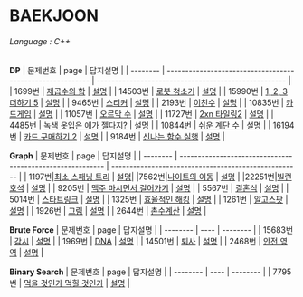 # BAEKJOON
###### Language : C++

**DP**
| 문제번호 | page                                                      | 답지설명                                             |
| -------- | --------------------------------------------------------- | ---------------------------------------------------- |
| 1699번   | [제곱수의 합](https://www.acmicpc.net/problem/1699)       | [설명](https://blog.naver.com/yepp0517/222429805112) |
| 14503번  | [로봇 청소기](https://www.acmicpc.net/problem/14503)      | [설명](https://blog.naver.com/yepp0517/222430225236) |
| 15990번  | [1, 2, 3 더하기 5](https://www.acmicpc.net/problem/15990) | [설명](https://blog.naver.com/yepp0517/222431619255) |
| 9465번   | [스티커](https://www.acmicpc.net/problem/9465)            | [설명](https://blog.naver.com/yepp0517/222431650028) |
| 2193번   | [이친수](https://www.acmicpc.net/problem/2193)            | [설명](https://blog.naver.com/yepp0517/222432700136) |
| 10835번  | [카드게임](https://www.acmicpc.net/problem/10835)         | [설명](https://blog.naver.com/yepp0517/222432740438) |
| 11057번  | [오르막 수](https://www.acmicpc.net/problem/11057)         | [설명](https://blog.naver.com/yepp0517/222442159662) |
| 11727번  | [2xn 타일링2](https://www.acmicpc.net/problem/11727)         | [설명](https://blog.naver.com/yepp0517/222446301496) |
| 4485번  | [녹색 옷입은 애가 젤다지?](https://www.acmicpc.net/problem/4485)         | [설명](https://blog.naver.com/yepp0517/222439882169) |
| 10844번  | [쉬운 계단 수](https://www.acmicpc.net/problem/10844)         | [설명](https://blog.naver.com/yepp0517/222447506802) |
| 16194번  | [카드 구매하기 2](https://www.acmicpc.net/problem/16194)         | [설명](https://blog.naver.com/yepp0517/222448896087) |
| 9184번  | [신나는 함수 실행](https://www.acmicpc.net/problem/9184)         | [설명](https://blog.naver.com/yepp0517/222450881600) |


**Graph**
| 문제번호 | page                                                      | 답지설명                                             |
| -------- | --------------------------------------------------------- | ---------------------------------------------------- |
| 1197번|[최소 스패닝 트리](https://www.acmicpc.net/problem/1197) | [설명](https://blog.naver.com/yepp0517/222438591309)|
|7562번|[나이트의 이동](https://www.acmicpc.net/problem/7562)         | [설명](https://blog.naver.com/yepp0517/222438452577) |
|22251번|[빌런 호석](https://www.acmicpc.net/problem/22251)         | [설명](https://blog.naver.com/yepp0517/222439385598) |
| 9205번  | [맥주 마시면서 걸어가기](https://www.acmicpc.net/problem/9205)         | [설명](https://blog.naver.com/yepp0517/222445838024) |
| 5567번  | [결혼식](https://www.acmicpc.net/problem/5567)         | [설명](https://blog.naver.com/yepp0517/222442118523) |
| 5014번  | [스타트링크](https://www.acmicpc.net/problem/5014)         | [설명](https://blog.naver.com/yepp0517/222440681989) |
| 1325번  | [효율적인 해킹](https://www.acmicpc.net/problem/1325)         | [설명](https://blog.naver.com/yepp0517/222440658616) |
| 1261번  | [알고스팟](https://www.acmicpc.net/problem/1261)         | [설명](https://blog.naver.com/yepp0517/222447529319) |
| 1926번  | [그림](https://www.acmicpc.net/problem/1926)         | [설명](https://blog.naver.com/yepp0517/222450673428) |
| 2644번  | [촌수계산](https://www.acmicpc.net/problem/2644)         | [설명](https://blog.naver.com/yepp0517/222454002840) |



**Brute Force**
| 문제번호 | page | 답지설명 |
| -------- | ---- | -------- |
| 15683번  | [감시](https://www.acmicpc.net/problem/15683)         | [설명](https://blog.naver.com/yepp0517/222449005927) |
| 1969번  | [DNA](https://www.acmicpc.net/problem/1969)         | [설명](https://blog.naver.com/yepp0517/222449324241) |
| 14501번  | [퇴사](https://www.acmicpc.net/problem/14501)         | [설명](https://blog.naver.com/yepp0517/222454498049) |
| 2468번  | [안전 영역](https://www.acmicpc.net/problem/2468)         | [설명](https://blog.naver.com/yepp0517/222455290320) |


**Binary Search**
| 문제번호 | page | 답지설명 |
| -------- | ---- | -------- |
| 7795번  | [먹을 것인가 먹힐 것인가](https://www.acmicpc.net/problem/7795)         | [설명](https://blog.naver.com/yepp0517/222455261129) |
